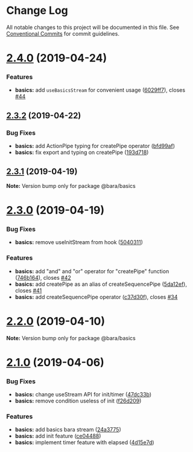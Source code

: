 # Change Log

All notable changes to this project will be documented in this file.
See [Conventional Commits](https://conventionalcommits.org) for commit guidelines.

# [2.4.0](https://github.com/barajs/bara/compare/v2.3.2...v2.4.0) (2019-04-24)


### Features

* **basics:** add `useBasicsStream` for convenient usage ([6029ff7](https://github.com/barajs/bara/commit/6029ff7)), closes [#44](https://github.com/barajs/bara/issues/44)





## [2.3.2](https://github.com/barajs/bara/compare/v2.3.1...v2.3.2) (2019-04-22)


### Bug Fixes

* **basics:** add ActionPipe typing for createPipe operator ([bfd99af](https://github.com/barajs/bara/commit/bfd99af))
* **basics:** fix export and typing on createPipe ([193d718](https://github.com/barajs/bara/commit/193d718))





## [2.3.1](https://github.com/barajs/bara/compare/v2.3.0...v2.3.1) (2019-04-19)

**Note:** Version bump only for package @bara/basics





# [2.3.0](https://github.com/barajs/bara/compare/v2.2.0...v2.3.0) (2019-04-19)


### Bug Fixes

* **basics:** remove useInitStream from hook ([5040311](https://github.com/barajs/bara/commit/5040311))


### Features

* **basics:** add "and" and "or" operator for "createPipe" function ([746b164](https://github.com/barajs/bara/commit/746b164)), closes [#42](https://github.com/barajs/bara/issues/42)
* **basics:** add createPipe as an alias of createSequencePipe ([5da12ef](https://github.com/barajs/bara/commit/5da12ef)), closes [#41](https://github.com/barajs/bara/issues/41)
* **basics:** add createSequencePipe operator ([c37d30f](https://github.com/barajs/bara/commit/c37d30f)), closes [#34](https://github.com/barajs/bara/issues/34)





# [2.2.0](https://github.com/barajs/bara/compare/v2.1.0...v2.2.0) (2019-04-10)

**Note:** Version bump only for package @bara/basics





# [2.1.0](https://github.com/barajs/bara/compare/v2.0.0...v2.1.0) (2019-04-06)


### Bug Fixes

* **basics:** change useStream API for init/timer ([47dc33b](https://github.com/barajs/bara/commit/47dc33b))
* **basics:** remove condition useless of init ([f26d209](https://github.com/barajs/bara/commit/f26d209))


### Features

* **basics:** add basics bara stream ([24a3775](https://github.com/barajs/bara/commit/24a3775))
* **basics:** add init feature ([ce04488](https://github.com/barajs/bara/commit/ce04488))
* **basics:** implement timer feature with elapsed ([4d15e7d](https://github.com/barajs/bara/commit/4d15e7d))
